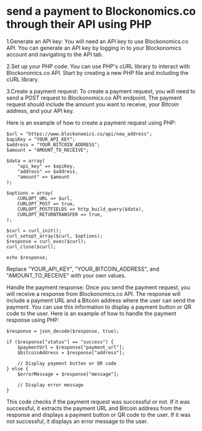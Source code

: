# send a payment to Blockonomics.co through their API using PHP

1.Generate an API key: You will need an API key to use Blockonomics.co API. You can generate an API key by logging in to your Blockonomics account and navigating to the API tab.

2.Set up your PHP code: You can use PHP's cURL library to interact with Blockonomics.co API. Start by creating a new PHP file and including the cURL library.

3.Create a payment request: To create a payment request, you will need to send a POST request to Blockonomics.co API endpoint. The payment request should include the amount you want to receive, your Bitcoin address, and your API key.

Here is an example of how to create a payment request using PHP:

```
$url = "https://www.blockonomics.co/api/new_address";
$apiKey = "YOUR_API_KEY";
$address = "YOUR_BITCOIN_ADDRESS";
$amount = "AMOUNT_TO_RECEIVE";

$data = array(
    "api_key" => $apiKey,
    "address" => $address,
    "amount" => $amount
);

$options = array(
    CURLOPT_URL => $url,
    CURLOPT_POST => true,
    CURLOPT_POSTFIELDS => http_build_query($data),
    CURLOPT_RETURNTRANSFER => true,
);

$curl = curl_init();
curl_setopt_array($curl, $options);
$response = curl_exec($curl);
curl_close($curl);

echo $response;
```
Replace "YOUR_API_KEY", "YOUR_BITCOIN_ADDRESS", and "AMOUNT_TO_RECEIVE" with your own values.

Handle the payment response: Once you send the payment request, you will receive a response from Blockonomics.co API. The response will include a payment URL and a Bitcoin address where the user can send the payment. You can use this information to display a payment button or QR code to the user.
Here is an example of how to handle the payment response using PHP:

```
$response = json_decode($response, true);

if ($response["status"] == "success") {
    $paymentUrl = $response["payment_url"];
    $bitcoinAddress = $response["address"];

    // Display payment button or QR code
} else {
    $errorMessage = $response["message"];

    // Display error message
}

```
This code checks if the payment request was successful or not. If it was successful, it extracts the payment URL and Bitcoin address from the response and displays a payment button or QR code to the user. If it was not successful, it displays an error message to the user.
